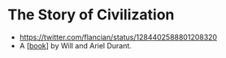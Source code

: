 # The Story of Civilization
- https://twitter.com/flancian/status/1284402588801208320
- A [[book]] by Will and Ariel Durant.

[//begin]: # "Autogenerated link references for markdown compatibility"
[book]: book.md "Book"
[//end]: # "Autogenerated link references"